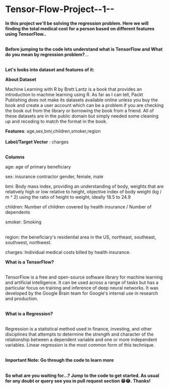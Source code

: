 # Tensor-Flow-Project--1--

<table>
  
**In this project we'll be solving the regression problem. Here we will finding the total medical cost for a person based on different features using TensorFlow..** <br></br>

**Before jumping to the code lets understand what is TensorFlow and What do you mean by regression problem?**...<br></br>

**Let's looks into dataset and features of it:** <br>

**About Dataset** <br>

Machine Learning with R by Brett Lantz is a book that provides an introduction to machine learning using R. As far as I can tell, Packt Publishing does not make its datasets available online unless you buy the book and create a user account which can be a problem if you are checking the book out from the library or borrowing the book from a friend. All of these datasets are in the public domain but simply needed some cleaning up and recoding to match the format in the book. <br>

**Features**: age,sex,bmi,children,smoker,region<br></br>
**Label/Target Vector** : charges<br></br>

**Columns** <br>

age: age of primary beneficiary<br>

sex: insurance contractor gender, female, male<br>

bmi: Body mass index, providing an understanding of body, weights that are relatively high or low relative to height,
objective index of body weight (kg / m ^ 2) using the ratio of height to weight, ideally 18.5 to 24.9<br>

children: Number of children covered by health insurance / Number of dependents<br>

smoker: Smoking<br></br>

region: the beneficiary's residential area in the US, northeast, southeast, southwest, northwest.<br>

charges: Individual medical costs billed by health insurance.<br>

**What is a TensorFlow?** <br></br>

TensorFlow is a free and open-source software library for machine learning and artificial intelligence. It can be used across a range of tasks but has a particular focus on training and inference of deep neural networks. It was developed by the Google Brain team for Google's internal use in research and production. <br></br>

**What is a Regression?** <br></br>

Regression is a statistical method used in finance, investing, and other disciplines that attempts to determine the strength and character of the relationship between a dependent variable and one or more independent variables. Linear regression is the most common form of this technique. <br></br>

**Important Note: Go through the code to learn more**


</table>

**So what are you waiting for...? Jump to the code to get started. As usual for any doubt or query see you in pull request section 😁😂. Thanks!**


